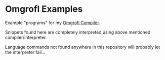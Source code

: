 # Omgrofl Examples

Example "programs" for my [Omgrofl Compiler](https://github.com/mneudert/omgrofl-compiler).

Snippets found here are completely interpreted using above mentioned compiler/interpreter.

Language commands not found anywhere in this repository will probably let the interpreter fail...